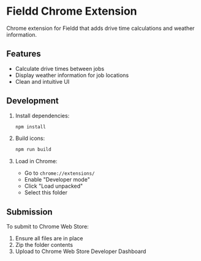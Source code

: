 # Fieldd Chrome Extension

Chrome extension for Fieldd that adds drive time calculations and weather information.

## Features
- Calculate drive times between jobs
- Display weather information for job locations
- Clean and intuitive UI

## Development
1. Install dependencies:
   ```bash
   npm install
   ```

2. Build icons:
   ```bash
   npm run build
   ```

3. Load in Chrome:
   - Go to `chrome://extensions/`
   - Enable "Developer mode"
   - Click "Load unpacked"
   - Select this folder

## Submission
To submit to Chrome Web Store:
1. Ensure all files are in place
2. Zip the folder contents
3. Upload to Chrome Web Store Developer Dashboard 